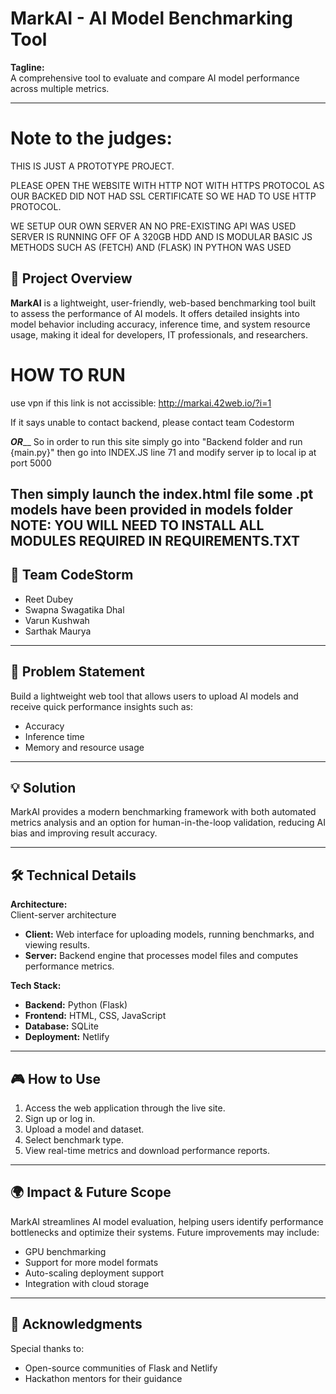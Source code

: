 
# MarkAI - AI Model Benchmarking Tool

**Tagline:**  
A comprehensive tool to evaluate and compare AI model performance across multiple metrics.

---
# Note to the judges:

THIS IS JUST A PROTOTYPE PROJECT.

PLEASE OPEN THE WEBSITE WITH HTTP NOT WITH HTTPS PROTOCOL AS OUR BACKED DID NOT HAD SSL CERTIFICATE SO WE HAD TO USE HTTP PROTOCOL.

WE SETUP OUR OWN SERVER AN NO PRE-EXISTING API WAS USED
SERVER IS RUNNING OFF OF A 320GB HDD AND IS MODULAR
BASIC JS METHODS SUCH AS (FETCH) AND (FLASK) IN PYTHON WAS USED


## 🚀 Project Overview

**MarkAI** is a lightweight, user-friendly, web-based benchmarking tool built to assess the performance of AI models. It offers detailed insights into model behavior including accuracy, inference time, and system resource usage, making it ideal for developers, IT professionals, and researchers.

# HOW TO RUN
use vpn if this link is not accissible: http://markai.42web.io/?i=1

If it says unable to contact backend, please contact team Codestorm

_______________________OR_________________________
So in order to run this site simply go into "Backend folder and run {main.py}"
then go into INDEX.JS line 71 and modify server ip to local ip at port 5000

Then simply launch the index.html file
some .pt models have been provided in models folder
 NOTE: YOU WILL NEED TO INSTALL ALL MODULES REQUIRED IN REQUIREMENTS.TXT
---

## 👥 Team CodeStorm

- Reet Dubey  
- Swapna Swagatika Dhal  
- Varun Kushwah  
- Sarthak Maurya

---

## 🧠 Problem Statement

Build a lightweight web tool that allows users to upload AI models and receive quick performance insights such as:

- Accuracy  
- Inference time  
- Memory and resource usage

---

## 💡 Solution

MarkAI provides a modern benchmarking framework with both automated metrics analysis and an option for human-in-the-loop validation, reducing AI bias and improving result accuracy.

---

## 🛠️ Technical Details

**Architecture:**  
Client-server architecture

- **Client:** Web interface for uploading models, running benchmarks, and viewing results.  
- **Server:** Backend engine that processes model files and computes performance metrics.

**Tech Stack:**

- **Backend:** Python (Flask)  
- **Frontend:** HTML, CSS, JavaScript  
- **Database:** SQLite  
- **Deployment:** Netlify

---

## 🎮 How to Use

1. Access the web application through the live site.  
2. Sign up or log in.  
3. Upload a model and dataset.  
4. Select benchmark type.  
5. View real-time metrics and download performance reports.

---

## 🌍 Impact & Future Scope

MarkAI streamlines AI model evaluation, helping users identify performance bottlenecks and optimize their systems. Future improvements may include:

- GPU benchmarking  
- Support for more model formats  
- Auto-scaling deployment support  
- Integration with cloud storage

---

## 🙏 Acknowledgments

Special thanks to:

- Open-source communities of Flask and Netlify  
- Hackathon mentors for their guidance

